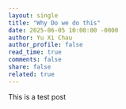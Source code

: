 ```yaml
---
layout: single
title: "Why Do we do this"
date: 2025-06-05 10:00:00 -0000
author: Yu Xi Chau
author_profile: false
read_time: true
comments: false
share: false
related: true
---
```


This is a test post